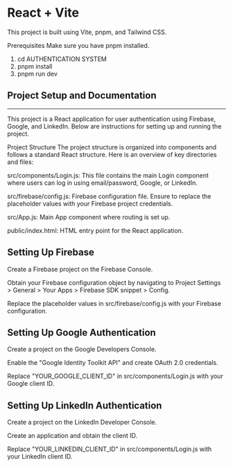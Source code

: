 # React + Vite

This project is built using Vite, pnpm, and Tailwind CSS.

Prerequisites
Make sure you have pnpm installed.

1) cd AUTHENTICATION SYSTEM
2) pnpm install
3) pnpm run dev


Project Setup and Documentation
---------------------------------
----------------------------------
This project is a React application for user authentication using Firebase, Google, and LinkedIn. Below are instructions for setting up and running the project.

Project Structure
The project structure is organized into components and follows a standard React structure. Here is an overview of key directories and files:

src/components/Login.js: This file contains the main Login component where users can log in using email/password, Google, or LinkedIn.

src/firebase/config.js: Firebase configuration file. Ensure to replace the placeholder values with your Firebase project credentials.

src/App.js: Main App component where routing is set up.

public/index.html: HTML entry point for the React application.

Setting Up Firebase
--------------------
Create a Firebase project on the Firebase Console.

Obtain your Firebase configuration object by navigating to Project Settings > General > Your Apps > Firebase SDK snippet > Config.

Replace the placeholder values in src/firebase/config.js with your Firebase configuration.

Setting Up Google Authentication
-----------------------------------
Create a project on the Google Developers Console.

Enable the "Google Identity Toolkit API" and create OAuth 2.0 credentials.

Replace "YOUR_GOOGLE_CLIENT_ID" in src/components/Login.js with your Google client ID.

Setting Up LinkedIn Authentication
-----------------------------------
Create a project on the LinkedIn Developer Console.

Create an application and obtain the client ID.

Replace "YOUR_LINKEDIN_CLIENT_ID" in src/components/Login.js with your LinkedIn client ID.